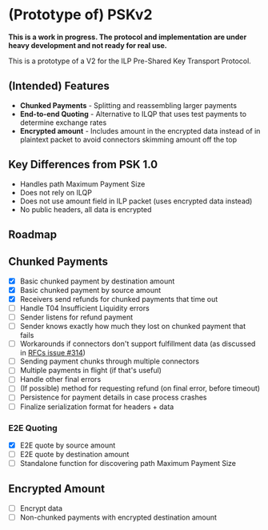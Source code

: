 # (Prototype of) PSKv2

**This is a work in progress. The protocol and implementation are under heavy development and not ready for real use.**

This is a prototype of a V2 for the ILP Pre-Shared Key Transport Protocol.

## (Intended) Features

- **Chunked Payments** - Splitting and reassembling larger payments
- **End-to-end Quoting** - Alternative to ILQP that uses test payments to determine exchange rates
- **Encrypted amount** - Includes amount in the encrypted data instead of in plaintext packet to avoid connectors skimming amount off the top

## Key Differences from PSK 1.0

- Handles path Maximum Payment Size
- Does not rely on ILQP
- Does not use amount field in ILP packet (uses encrypted data instead)
- No public headers, all data is encrypted

## Roadmap

## Chunked Payments

- [x] Basic chunked payment by destination amount
- [x] Basic chunked payment by source amount
- [x] Receivers send refunds for chunked payments that time out
- [ ] Handle T04 Insufficient Liquidity errors
- [ ] Sender listens for refund payment
- [ ] Sender knows exactly how much they lost on chunked payment that fails
- [ ] Workarounds if connectors don't support fulfillment data (as discussed in [RFCs issue #314](https://github.com/interledger/rfcs/issues/314))
- [ ] Sending payment chunks through multiple connectors
- [ ] Multiple payments in flight (if that's useful)
- [ ] Handle other final errors
- [ ] (If possible) method for requesting refund (on final error, before timeout)
- [ ] Persistence for payment details in case process crashes
- [ ] Finalize serialization format for headers + data

### E2E Quoting

- [x] E2E quote by source amount
- [ ] E2E quote by destination amount
- [ ] Standalone function for discovering path Maximum Payment Size

## Encrypted Amount

- [ ] Encrypt data
- [ ] Non-chunked payments with encrypted destination amount
